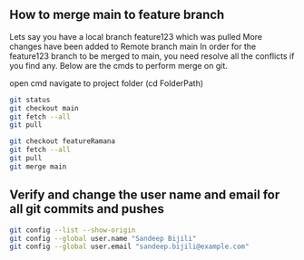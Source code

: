 ## How to merge main to feature branch

Lets say you have a local branch feature123 which was pulled
More changes have been added to Remote branch main
In order for the feature123 branch to be merged to main,
you need resolve all the conflicts if you find any.
Below are the cmds to perform merge on git.

open cmd 
navigate to project folder (cd FolderPath)
```bash
git status
git checkout main
git fetch --all
git pull
```
```bash
git checkout featureRamana
git fetch --all
git pull
git merge main
```
## Verify and change the user name and email for all git commits and pushes
```bash
git config --list --show-origin
git config --global user.name "Sandeep Bijili" 
git config --global user.email "sandeep.bijili@example.com" 
```